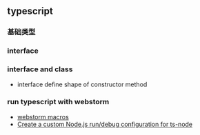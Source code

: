 ## typescript

### 基础类型

### interface

### interface and class

* interface define shape of constructor method

### run typescript with webstorm

* [webstorm macros](https://intellij-support.jetbrains.com/hc/en-us/community/posts/207072015/comments/207027225)
* [Create a custom Node.js run/debug configuration for ts-node](https://www.jetbrains.com/help/webstorm/running-and-debugging-typescript.html#ws_ts_run_debug_directly_ceate_node_config)